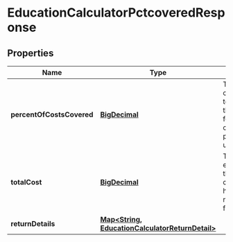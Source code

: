 
# EducationCalculatorPctcoveredResponse

## Properties
Name | Type | Description | Notes
------------ | ------------- | ------------- | -------------
**percentOfCostsCovered** | [**BigDecimal**](BigDecimal.md) | The percentage of total_annual_cost that can be paid for, given the other inputs provided by the user. | 
**totalCost** | [**BigDecimal**](BigDecimal.md) | The total cost of education over the decumulation horizon, represented in future dollars. | 
**returnDetails** | [**Map&lt;String, EducationCalculatorReturnDetail&gt;**](EducationCalculatorReturnDetail.md) |  | 



